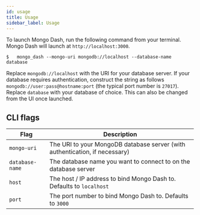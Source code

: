 ```yaml
---
id: usage
title: Usage
sidebar_label: Usage
---
```


To launch Mongo Dash, run the following command from your terminal. Mongo Dash
will launch at `http://localhost:3000`.

```shell
$   mongo_dash --mongo-uri mongodb://localhost --database-name database
```

Replace `mongodb://localhost` with the URI for your database server. If your database
requires authentication, construct the string as follows
`mongodb://user:pass@hostname:port` (the typical port number is `27017`). Replace
`database` with your database of choice. This can also be changed from the UI
once launched.

## CLI flags

Flag | Description
---|---
`mongo-uri` | The URI to your MongoDB database server (with authentication, if necessary)
`database-name` | The database name you want to connect to on the database server
`host` | The host / IP address to bind Mongo Dash to. Defaults to `localhost`
`port` | The port number to bind Mongo Dash to. Defaults to `3000`

